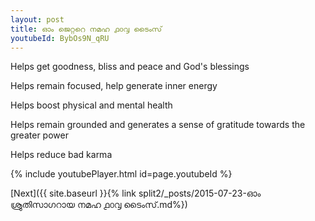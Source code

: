 ```yaml
---
layout: post
title: ഓം ജെറ്ററെ നമഹ ൧൦൮ ടൈംസ്
youtubeId: BybOs9N_qRU
---
```

 
 
Helps get goodness, bliss and peace and God's blessings
 
Helps remain focused, help generate inner energy 
 
Helps boost physical and mental health 
 
Helps remain grounded and generates a sense of gratitude towards the greater power 
 
Helps reduce bad karma
 
 
 
 


{% include youtubePlayer.html id=page.youtubeId %}
 
[Next]({{ site.baseurl }}{% link  split2/_posts/2015-07-23-ഓം ശ്രുതിസാഗറായ നമഹ ൧൦൮ ടൈംസ്.md%})
 
